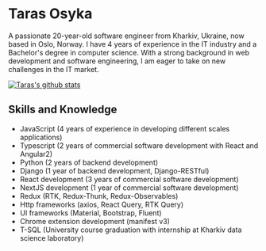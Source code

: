 # Taras Osyka

A passionate 20-year-old software engineer from Kharkiv, Ukraine, now based in Oslo, Norway. I have 4 years of experience in the IT industry and a Bachelor's degree in computer science. With a strong background in web development and software engineering, I am eager to take on new challenges in the IT market.

[![Taras's github stats](https://github-readme-stats.vercel.app/api?username=Tarasikee)](https://github.com/Tarasikee)


## Skills and Knowledge

- JavaScript (4 years of experience in developing different scales applications)
- Typescript (2 years of commercial software development with React and Angular2)
- Python (2 years of backend development)
- Django (1 year of backend development, Django-RESTful)
- React development (3 years of commercial software development)
- NextJS development (1 year of commercial software development)
- Redux (RTK, Redux-Thunk, Redux-Observables)
- Http frameworks (axios, React Query, RTK Query)
- UI frameworks (Material, Bootstrap, Fluent)
- Chrome extension development (manifest v3)
- T-SQL (University course graduation with internship at Kharkiv data science laboratory)
